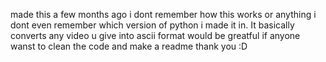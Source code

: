 made this a few months ago i dont remember how this works or anything i dont even remember which version of python i made it in. It basically converts any video u give into ascii format would be greatful if anyone wanst to clean the code and make a readme thank you :D
